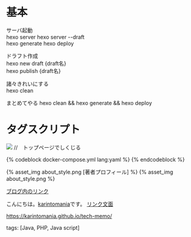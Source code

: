 # 基本

サーバ起動  
hexo server
hexo server --draft  
hexo generate
hexo deploy

ドラフト作成  
hexo new draft {draft名}  
hexo publish {draft名}    

諸々きれいにする  
hexo clean

まとめてやる
hexo clean && hexo generate && hexo deploy


# タグスクリプト
![](initializr.png) //　トップページでしくじる

 {% codeblock docker-compose.yml lang:yaml %}
 {% endcodeblock %}

{% asset_img about_style.png [著者プロフィール] %}
{% asset_img about_style.png %}

[ブログ内のリンク](/tech-memo/2020/04/2020-0415-hexoCheatsheet/)

こんにちは。[karintomania](https://twitter.com/karintozuki)です。
[リンク文面](https://orchid.run/wiki/learn )

https://karintomania.github.io/tech-memo/

tags: [Java, PHP, Java script]